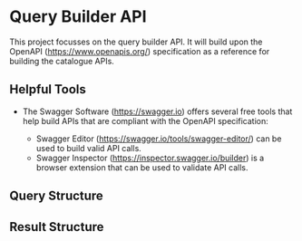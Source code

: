 # Query Builder API

This project focusses on the query builder API. 
It will build upon the OpenAPI (https://www.openapis.org/) specification as a reference for building the catalogue APIs.

## Helpful Tools

- The Swagger Software (https://swagger.io) offers several free tools that help build APIs that are compliant with the OpenAPI specification:

  - Swagger Editor (https://swagger.io/tools/swagger-editor/) can be used to build valid API calls.
  - Swagger Inspector (https://inspector.swagger.io/builder) is a browser extension that can be used to validate API calls.
  
## Query Structure

## Result Structure
